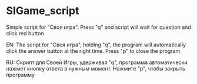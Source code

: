 # SIGame_script
Simple script for "Своя игра". Press "q" and script will wait for question and click red button

EN: The script for "Своя игра", holding "q", the program will automatically click the answer button at the right time. Press "p" to close the program

RU: Скрипт для Своей Игры, удерживая "q", программа автоматически нажмет кнопку ответа в нужным момент. Нажмите "p", чтобы закрыть программу

